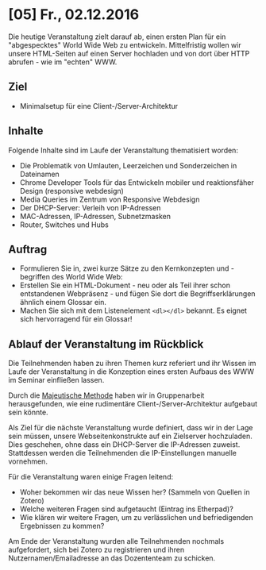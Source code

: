 # [05] Fr., 02.12.2016

Die heutige Veranstaltung zielt darauf ab, einen ersten Plan für ein "abgespecktes" World Wide Web zu entwickeln. Mittelfristig wollen wir unsere HTML-Seiten auf einen Server hochladen und von dort über HTTP abrufen - wie im "echten" WWW.

## Ziel

* Minimalsetup für eine Client-/Server-Architektur

## Inhalte

Folgende Inhalte sind im Laufe der Veranstaltung thematisiert worden:

* Die Problematik von Umlauten, Leerzeichen und Sonderzeichen in Dateinamen
* Chrome Developer Tools für das Entwickeln mobiler und reaktionsfäher Design (responsive webdesign)
* Media Queries im Zentrum von Responsive Webdesign
* Der DHCP-Server: Verleih von IP-Adressen
* MAC-Adressen, IP-Adressen, Subnetzmasken
* Router, Switches und Hubs

## Auftrag

* Formulieren Sie in, zwei kurze Sätze zu den Kernkonzepten und -begriffen des World Wide Web:
* Erstellen Sie ein HTML-Dokument - neu oder als Teil ihrer schon entstandenen Webpräsenz - und fügen Sie dort die Begriffserklärungen ähnlich einem Glossar ein.
* Machen Sie sich mit dem Listenelement `<dl></dl>` bekannt. Es eignet sich hervorragend für ein Glossar!

## Ablauf der Veranstaltung im Rückblick

Die Teilnehmenden haben zu ihren Themen kurz referiert und ihr Wissen im Laufe der Veranstaltung in die Konzeption eines ersten Aufbaus des WWW im Seminar einfließen lassen.

Durch die [Majeutische Methode]() haben wir in Gruppenarbeit herausgefunden, wie eine rudimentäre Client-/Server-Architektur aufgebaut sein könnte.

Als Ziel für die nächste Veranstaltung wurde definiert, dass wir in der Lage sein müssen, unsere Webseitenkonstrukte auf ein Zielserver hochzuladen. Dies geschehen, ohne dass ein DHCP-Server die IP-Adressen zuweist. Stattdessen werden die Teilnehmenden die IP-Einstellungen manuelle vornehmen.

Für die Veranstaltung waren einige Fragen leitend:

* Woher bekommen wir das neue Wissen her? (Sammeln von Quellen in Zotero)
* Welche weiteren Fragen sind aufgetaucht (Eintrag ins Etherpad)?
* Wie klären wir weitere Fragen, um zu verlässlichen und befriedigenden Ergebnissen zu kommen?

Am Ende der Veranstaltung wurden alle Teilnehmenden nochmals aufgefordert, sich bei Zotero zu registrieren und ihren Nutzernamen/Emailadresse an das Dozententeam zu schicken.
